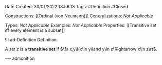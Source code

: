 <br />
<br />

Date Created: 30/01/2022 18:56:18
Tags: #Definition #Closed 

Constructions: [[Ordinal (von Neumann)]]
Generalizations: _Not Applicable_

Types: _Not Applicable_
Examples: _Not Applicable_
Properties: [[Transitive set iff every element is a subset]]

!!! ad-Definition Definition.

A set $z$ is a **transitive set** if $\fa x,y\l(x\in y\land y\in z\Rightarrow x\in z\r)$.

--- admonition
